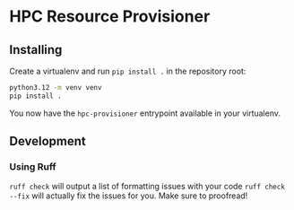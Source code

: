 # HPC Resource Provisioner


## Installing

Create a virtualenv and run `pip install .` in the repository root:

```bash
python3.12 -m venv venv
pip install .
```

You now have the `hpc-provisioner` entrypoint available in your virtualenv.


## Development

### Using Ruff

`ruff check` will output a list of formatting issues with your code
`ruff check --fix` will actually fix the issues for you. Make sure to proofread!
